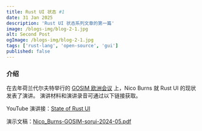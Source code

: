 ```yaml
---
title: Rust UI 状态 #1
date: 31 Jan 2025
description: 'Rust UI 状态系列文章的第一篇'
image: /blogs-img/blog-2-1.jpg
alt: Second Post
ogImage: /blogs-img/blog-2-1.jpg
tags: ['rust-lang', 'open-source', 'gui']
published: false
---
```


### 介绍

在去年荷兰代尔夫特举行的 [GOSIM 欧洲会议](https://europe2024.gosim.org/) 上，Nico Burns 就 Rust UI 的现状发表了演讲。
演讲材料和演讲录音可通过以下链接获取。

YouTube 演讲接：[State of Rust UI](https://youtu.be/G9vXU2oXVPw?si=Kj1bJon2bUdHWfcR)

演示文稿：[Nico_Burns-GOSIM-sorui-2024-05.pdf](https://cdn.prod.website-files.com/65d7e6309794c80135a17b0c/66424f229c41c4b4ec4f7cfb_Nico_Burns-GOSIM-sorui-2024-05.pdf)
